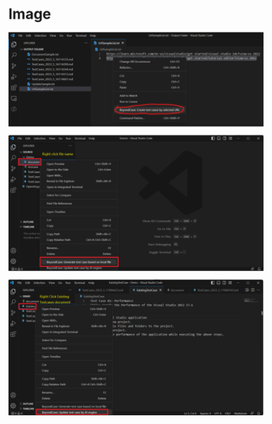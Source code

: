 # Image

![generateBasedOnSelectedUrl](resource/generateBasedOnSelectedUrl.png)

![generateBaseOnLocalFile](resource/generateBaseOnLocalFile.png)

![updateTestcase](resource/updateTestcase.png)